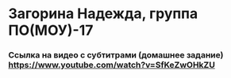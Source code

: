 # Загорина Надежда, группа ПО(МОУ)-17


### Ссылка на видео с субтитрами (домашнее задание) https://www.youtube.com/watch?v=SfKeZwOHkZU
